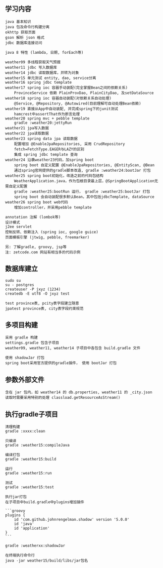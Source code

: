 ## 学习内容

    java 基本知识
    java 包及命令行构建分离
    okhttp 获取页面
    gson 解析 json 格式
    jdbc 数据库连接访问

    java 8 特性 (lambda, 日期, forEach等)

    weather09 多线程获取天气预报
    weather11 jdbc 写入数据库
    weather14 jdbc 读取数据库，并转为对象
    weather15 单元测试 entity, dao, service分离
    weather16 spring jdbc template
    weather17 spring ioc 容器手动装配(完全掌握Bean之间的依赖关系)
        ProvinceService 依赖 PlainProvDao, PlainCityDao, 及setDataSource
    weather18 spring ioc 容器自动装配(对依赖关系自动处理)
        @Service, @Repository, @Autowired(目前理解可自动处理Bean依赖)
    weather19 直接从App中自动装配, 并完成spring下的junit测试
        hamcrest中assertThat作为断言处理
    weather20 spring mvc + pebble template
        gradle :weather20:jettyRun
    weather21 jpa写入数据
    weather22 jpa读取数据
    weather23 spring data jpa 读取数据
        配置增加 @EnableJpaRepositories, 采用 CrudRepository
        fetch=FetchType.EAGER与LAZY的区别
        集成 spring jdbc template 查询
    weather24 沿袭weather23代码，加spring boot
        spring boot 自定义配置 @EnableJpaRepositories, @EntityScan, @Bean
        通过spring官网提供的gradle脚本改造, gradle :weather24:bootJar 打包
    weather25 spring boot初始化，改造之前的代码包结构
        WeatherApplication.java，作为包根目录最上层，@SpringBootApplication无需自定义配置
        gradle :weather25:bootRun 运行， gradle :weather25:bootJar 打包
        spring boot 会自动装配很多默认Bean，其中包括jdbcTemplate, dataSource
    weather26 spring boot web代码
        增加controller，并采用pebble template

    annotation 注解 (lombok等)
    设计模式
    j2ee servlet
    控制反转、依赖注入 (spring ioc, google guice)
    页面模板引擎 (jtwig, pebble, freemarker)

    另: 了解gradle, groovy, jsp等
    注: zetcode.com 网站有相当多的代码示例

## 数据库建立

    sudo su
    su - postgres
    createuser -P jxyz (1234)
    createdb -E utf8 -O jxyz test 

    test province表, pcity表字段建立随意
    jpatest province表, city表字段约束规范

## 多项目构建

    采用 gradle 构建
    settings.gradle 包含子项目
    weather09, weather11, weather14 子项目中各包含 build.gradle 文件

    使用 shadowJar 打包
    spring boot采用官方提供的gradle插件， 使用 bootJar 打包

## 参数外部文件

    含在 jar 包内，如 weather14 的 db.properties, weather11 的 _city.json
    读取时需要采用特别的处理 classload.getResourceAsStream()

## 执行gradle子项目

    清理构建
    gradle :xxxx:clean

    只编译
    gradle :weather15:compileJava

    编译打包
    gradle :weather15:build

    运行
    gradle :weather15:run

    测试
    gradle :weather15:test

    执行jar打包
    在子项目中build.gradle中plugins增加插件
    
    ```groovy
    plugins {
        id 'com.github.johnrengelman.shadow' version '5.0.0'
        id 'java'
        id 'application'
    }
    ```

    gradle :weatherxx:shadowJar

    在终端执行命令行
    java -jar weather15/build/libs/jar包名
